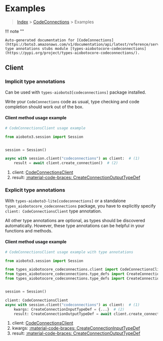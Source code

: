 # Examples

> [Index](../README.md) > [CodeConnections](./README.md) > Examples

!!! note ""

    Auto-generated documentation for [CodeConnections](https://boto3.amazonaws.com/v1/documentation/api/latest/reference/services/codeconnections.html#codeconnections)
    type annotations stubs module [types-aiobotocore-codeconnections](https://pypi.org/project/types-aiobotocore-codeconnections/).

## Client

### Implicit type annotations

Can be used with `types-aioboto3[codeconnections]` package installed.

Write your `CodeConnections` code as usual,
type checking and code completion should work out of the box.



#### Client method usage example

```python
# CodeConnectionsClient usage example

from aioboto3.session import Session


session = Session()

async with session.client("codeconnections") as client:  # (1)
    result = await client.create_connection()  # (2)
```

1. client: [CodeConnectionsClient](./client.md)
2. result: [:material-code-braces: CreateConnectionOutputTypeDef](./type_defs.md#createconnectionoutputtypedef)






### Explicit type annotations

With `types-aioboto3-lite[codeconnections]`
or a standalone `types_aiobotocore_codeconnections` package, you have to explicitly specify
`client: CodeConnectionsClient` type annotation.

All other type annotations are optional, as types should be discovered automatically.
However, these type annotations can be helpful in your functions and methods.


#### Client method usage example

```python
# CodeConnectionsClient usage example with type annotations

from aioboto3.session import Session

from types_aiobotocore_codeconnections.client import CodeConnectionsClient
from types_aiobotocore_codeconnections.type_defs import CreateConnectionOutputTypeDef
from types_aiobotocore_codeconnections.type_defs import CreateConnectionInputTypeDef


session = Session()

client: CodeConnectionsClient
async with session.client("codeconnections") as client:  # (1)
    kwargs: CreateConnectionInputTypeDef = {...}  # (2)
    result: CreateConnectionOutputTypeDef = await client.create_connection(**kwargs)  # (3)
```

1. client: [CodeConnectionsClient](./client.md)
2. kwargs: [:material-code-braces: CreateConnectionInputTypeDef](./type_defs.md#createconnectioninputtypedef)
3. result: [:material-code-braces: CreateConnectionOutputTypeDef](./type_defs.md#createconnectionoutputtypedef)






